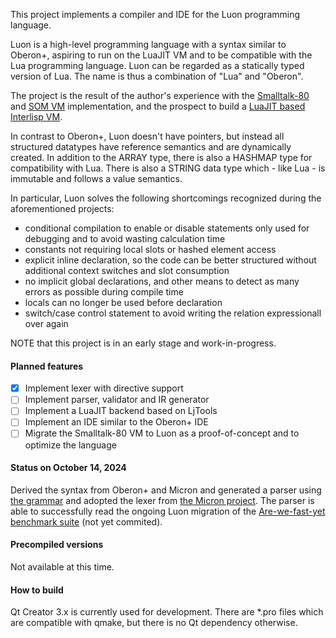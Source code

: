 This project implements a compiler and IDE for the Luon programming language.

Luon is a high-level programming language with a syntax similar to Oberon+, aspiring to run on the LuaJIT VM and to be compatible with the Lua programming language. Luon can be regarded as a statically typed version of Lua. The name is thus a combination of "Lua" and "Oberon". 

The project is the result of the author's experience with the [Smalltalk-80](https://github.com/rochus-keller/Smalltalk/) and [SOM VM](https://github.com/rochus-keller/Som/) implementation, and the prospect to build a [LuaJIT based Interlisp VM](https://github.com/rochus-keller/Gingko/). 

In contrast to Oberon+, Luon doesn't have pointers, but instead all structured datatypes have reference semantics and are dynamically created. In addition to the ARRAY type, there is also a HASHMAP type for compatibility with Lua. There is also a STRING data type which - like Lua - is immutable and follows a value semantics. 

In particular, Luon solves the following shortcomings recognized during the aforementioned projects:

- conditional compilation to enable or disable statements only used for debugging and to avoid wasting calculation time 
- constants not requiring local slots or hashed element access
- explicit inline declaration, so the code can be better structured without additional context 
  switches and slot consumption
- no implicit global declarations, and other means to detect as many errors as possible during compile time
- locals can no longer be used before declaration
- switch/case control statement to avoid writing the relation expressionall over again


NOTE that this project is in an early stage and work-in-progress.

#### Planned features

- [x] Implement lexer with directive support
- [ ] Implement parser, validator and IR generator
- [ ] Implement a LuaJIT backend based on LjTools
- [ ] Implement an IDE similar to the Oberon+ IDE
- [ ] Migrate the Smalltalk-80 VM to Luon as a proof-of-concept and to optimize the language

#### Status on October 14, 2024

Derived the syntax from Oberon+ and Micron and generated a parser using [the grammar](https://github.com/micron-language/specification/blob/master/Micron_Programming_Language.ebnf) and adopted the lexer from [the Micron project](https://github.com/rochus-keller/Micron). The parser is able to successfully read the ongoing Luon migration of the 
[Are-we-fast-yet benchmark suite](https://github.com/rochus-keller/Are-we-fast-yet/tree/main/Luon) (not yet commited).

#### Precompiled versions

Not available at this time.

#### How to build

Qt Creator 3.x is currently used for development. There are *.pro files which are compatible with qmake, but there is no Qt dependency otherwise.
